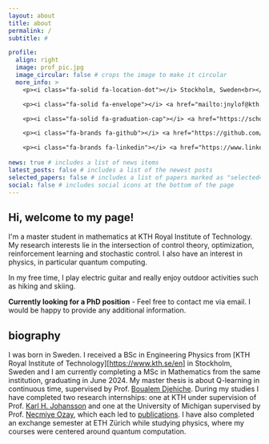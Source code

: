 ```yaml
---
layout: about
title: about
permalink: /
subtitle: #

profile:
  align: right
  image: prof_pic.jpg
  image_circular: false # crops the image to make it circular
  more_info: >
    <p><i class="fa-solid fa-location-dot"></i> Stockholm, Sweden<br></p>

    <p><i class="fa-solid fa-envelope"></i> <a href="mailto:jnylof@kth.se">jnylof@kth.se</a><br></p>

    <p><i class="fa-solid fa-graduation-cap"></i> <a href="https://scholar.google.com/citations?user=jVDb3CAAAAAJ&hl=en">Google Scholar</a><br></p>

    <p><i class="fa-brands fa-github"></i> <a href="https://github.com/jnyloef">Github</a><br></p>

    <p><i class="fa-brands fa-linkedin"></i> <a href="https://www.linkedin.com/in/jakob-nyl%C3%B6f-10571b183/">LinkedIn</a></p>
    
news: true # includes a list of news items
latest_posts: false # includes a list of the newest posts
selected_papers: false # includes a list of papers marked as "selected={true}"
social: false # includes social icons at the bottom of the page
---
```


## Hi, welcome to my page! ##

I'm a master student in mathematics at KTH Royal Institute of Technology. My research interests lie in the intersection of control theory, optimization, reinforcement learning and stochastic control. I also have an interest in physics, in particular quantum computing.

In my free time, I play electric guitar and really enjoy outdoor activities such as hiking and skiing.

**Currently looking for a PhD position** - Feel free to contact me via email. I would be happy to provide any additional information.

## biography ##

I was born in Sweden. I received a BSc in Engineering Physics from [KTH Royal Institute of Technology][https://www.kth.se/en] in Stockholm, Sweden and I am currently completing a MSc in Mathematics from the same institution, graduating in June 2024. My master thesis is about Q-learning in continuous time, supervised by Prof. [Boualem Djehiche][boualem]. During my studies I have completed two research internships: one at KTH under supervision of Prof. [Karl H. Johansson][kalle] and one at the University of Michigan supervised by Prof. [Necmiye Ozay][necmiye], which each led to [publications][publications]. I have also completed an exchange semester at ETH Zürich while studying physics, where my courses were centered around quantum computation.

[boualem]: https://people.kth.se/~boualem/
[kalle]: https://people.kth.se/~kallej/
[necmiye]: https://web.eecs.umich.edu/~necmiye/
[publications]: /publications/
